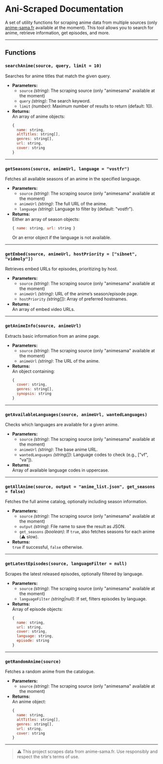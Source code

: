 # Ani-Scraped Documentation

A set of utility functions for scraping anime data from multiple sources (only [anime-sama.fr](https://anime-sama.fr) available at the moment). This tool allows you to search for anime, retrieve information, get episodes, and more.

---

## Functions

### `searchAnime(source, query, limit = 10)`
Searches for anime titles that match the given query.

- **Parameters:**
  - `source` *(string)*: The scraping source (only "animesama" available at the moment)
  - `query` *(string)*: The search keyword.
  - `limit` *(number)*: Maximum number of results to return (default: 10).
- **Returns:**  
  An array of anime objects:
  ```js
  {
    name: string,
    altTitles: string[],
    genres: string[],
    url: string,
    cover: string
  }
  ```

---

### `getSeasons(source, animeUrl, language = "vostfr")`
Fetches all available seasons of an anime in the specified language.

- **Parameters:**
  - `source` *(string)*: The scraping source (only "animesama" available at the moment)
  - `animeUrl` *(string)*: The full URL of the anime.
  - `language` *(string)*: Language to filter by (default: "vostfr").
- **Returns:**  
  Either an array of season objects:
  ```js
  { name: string, url: string }
  ```
  Or an error object if the language is not available.

---

### `getEmbed(source, animeUrl, hostPriority = ["sibnet", "vidmoly"])`
Retrieves embed URLs for episodes, prioritizing by host.

- **Parameters:**
  - `source` *(string)*: The scraping source (only "animesama" available at the moment)
  - `animeUrl` *(string)*: URL of the anime’s season/episode page.
  - `hostPriority` *(string[])*: Array of preferred hostnames.
- **Returns:**  
  An array of embed video URLs.

---

### `getAnimeInfo(source, animeUrl)`
Extracts basic information from an anime page.

- **Parameters:**
  - `source` *(string)*: The scraping source (only "animesama" available at the moment)
  - `animeUrl` *(string)*: The URL of the anime.
- **Returns:**  
  An object containing:
  ```js
  {
    cover: string,
    genres: string[],
    synopsis: string
  }
  ```

---

### `getAvailableLanguages(source, animeUrl, wantedLanguages)`
Checks which languages are available for a given anime.

- **Parameters:**
  - `source` *(string)*: The scraping source (only "animesama" available at the moment)
  - `animeUrl` *(string)*: The base anime URL.
  - `wantedLanguages` *(string[])*: Language codes to check (e.g., ["vf", "va"]).
- **Returns:**  
  Array of available language codes in uppercase.

---

### `getAllAnime(source, output = "anime_list.json", get_seasons = false)`
Fetches the full anime catalog, optionally including season information.

- **Parameters:**
  - `source` *(string)*: The scraping source (only "animesama" available at the moment)
  - `output` *(string)*: File name to save the result as JSON.
  - `get_seasons` *(boolean)*: If `true`, also fetches seasons for each anime (⚠️ slow).
- **Returns:**  
  `true` if successful, `false` otherwise.

---

### `getLatestEpisodes(source, languageFilter = null)`
Scrapes the latest released episodes, optionally filtered by language.

- **Parameters:**
  - `source` *(string)*: The scraping source (only "animesama" available at the moment)
  - `languageFilter` *(string|null)*: If set, filters episodes by language.
- **Returns:**  
  Array of episode objects:
  ```js
  {
    name: string,
    url: string,
    cover: string,
    language: string,
    episode: string
  }
  ```

---

### `getRandomAnime(source)`
Fetches a random anime from the catalogue.

- **Parameters:**
  - `source` *(string)*: The scraping source (only "animesama" available at the moment)
- **Returns:**  
  An anime object:
  ```js
  {
    name: string,
    altTitles: string[],
    genres: string[],
    url: string,
    cover: string
  }
  ```

---

> ⚠️ This project scrapes data from anime-sama.fr. Use responsibly and respect the site's terms of use.